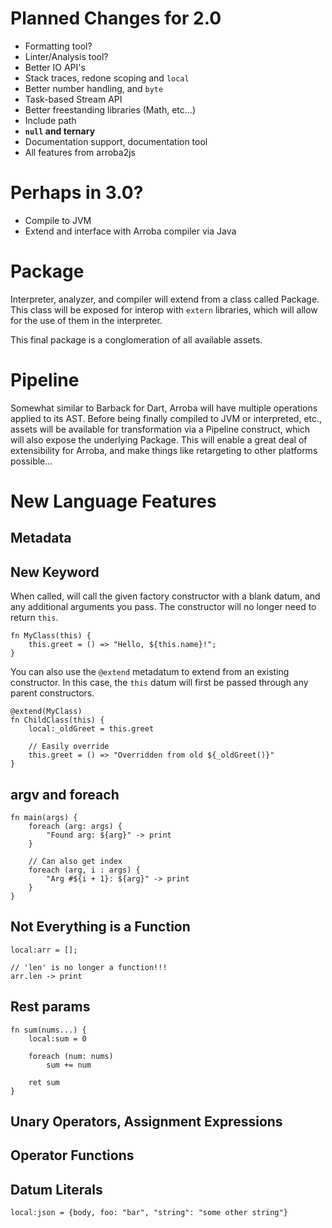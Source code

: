 # Planned Changes for 2.0
* Formatting tool?
* Linter/Analysis tool?
* Better IO API's
* Stack traces, redone scoping and `local`
* Better number handling, and `byte`
* Task-based Stream API
* Better freestanding libraries (Math, etc...)
* Include path
* **`null` and ternary**
* Documentation support, documentation tool
* All features from arroba2js

# Perhaps in 3.0?
* Compile to JVM
* Extend and interface with Arroba compiler via Java

# Package
Interpreter, analyzer, and compiler will extend from a class called Package. This class will be exposed for interop with `extern` libraries, which will allow for the use of them in the interpreter.

This final package is a conglomeration of all available assets.

# Pipeline
Somewhat similar to Barback for Dart, Arroba will have multiple operations applied to its AST. Before being finally compiled to JVM or interpreted, etc., assets will be available for transformation via a Pipeline construct, which will also expose the underlying Package. This will enable a great deal of extensibility for Arroba, and make things like retargeting to other platforms possible...

# New Language Features

## Metadata

## New Keyword

When called, will call the given factory constructor with a blank datum, and any
additional arguments you pass. The constructor will no longer need to return `this`.

```arroba
fn MyClass(this) {
    this.greet = () => "Hello, ${this.name}!";
}
```

You can also use the `@extend` metadatum to extend from an existing constructor. In
this case, the `this` datum will first be passed through any parent constructors.

```arroba
@extend(MyClass)
fn ChildClass(this) {
    local:_oldGreet = this.greet
    
    // Easily override
    this.greet = () => "Overridden from old ${_oldGreet()}"
}
```

## argv and foreach

```arroba
fn main(args) {
    foreach (arg: args) {
        "Found arg: ${arg}" -> print
    }
    
    // Can also get index
    foreach (arg, i : args) {
        "Arg #${i + 1}: ${arg}" -> print
    }
}
```

## Not Everything is a Function

```arroba
local:arr = [];

// 'len' is no longer a function!!!
arr.len -> print
```

## Rest params
```arroba
fn sum(nums...) {
    local:sum = 0
    
    foreach (num: nums)
        sum += num
    
    ret sum
}
```

## Unary Operators, Assignment Expressions

## Operator Functions

## Datum Literals

```arroba
local:json = {body, foo: "bar", "string": "some other string"}
```
